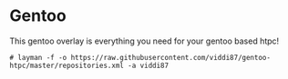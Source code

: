Gentoo
======

This gentoo overlay is everything you need for your gentoo based htpc!

    # layman -f -o https://raw.githubusercontent.com/viddi87/gentoo-htpc/master/repositories.xml -a viddi87
